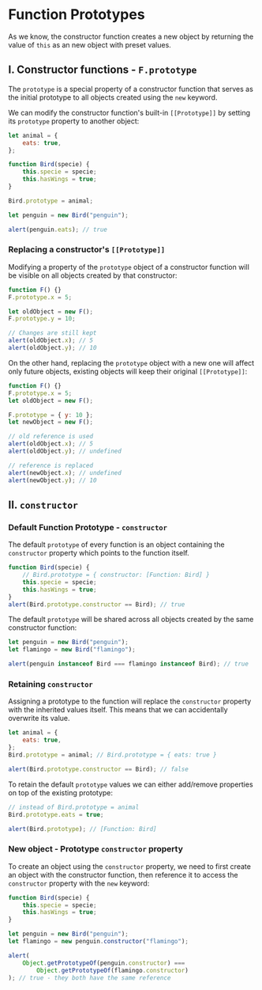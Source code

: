 # **Function Prototypes**

As we know, the constructor function creates a new object by returning the value of `this` as an new object with preset values.

## **I. Constructor functions - `F.prototype`**

The `prototype` is a special property of a constructor function that serves as the initial prototype to all objects created using the `new` keyword.

We can modify the constructor function's built-in `[[Prototype]]` by setting its `prototype` property to another object:

```js
let animal = {
	eats: true,
};

function Bird(specie) {
	this.specie = specie;
	this.hasWings = true;
}

Bird.prototype = animal;

let penguin = new Bird("penguin");

alert(penguin.eats); // true
```

### **Replacing a constructor's `[[Prototype]]`**

Modifying a property of the `prototype` object of a constructor function will be visible on all objects created by that constructor:

```js
function F() {}
F.prototype.x = 5;

let oldObject = new F();
F.prototype.y = 10;

// Changes are still kept
alert(oldObject.x); // 5
alert(oldObject.y); // 10
```

On the other hand, replacing the `prototype` object with a new one will affect only future objects, existing objects will keep their original `[[Prototype]]`:

```js
function F() {}
F.prototype.x = 5;
let oldObject = new F();

F.prototype = { y: 10 };
let newObject = new F();

// old reference is used
alert(oldObject.x); // 5
alert(oldObject.y); // undefined

// reference is replaced
alert(newObject.x); // undefined
alert(newObject.y); // 10
```

## **II. `constructor`**

### **Default Function Prototype - `constructor`**

The default `prototype` of every function is an object containing the `constructor` property which points to the function itself.

```js
function Bird(specie) {
	// Bird.prototype = { constructor: [Function: Bird] }
	this.specie = specie;
	this.hasWings = true;
}
alert(Bird.prototype.constructor == Bird); // true
```

The default `prototype` will be shared across all objects created by the same constructor function:

```js
let penguin = new Bird("penguin");
let flamingo = new Bird("flamingo");

alert(penguin instanceof Bird === flamingo instanceof Bird); // true
```

### **Retaining `constructor`**

Assigning a prototype to the function will replace the `constructor` property with the inherited values itself. This means that we can accidentally overwrite its value.

```js
let animal = {
	eats: true,
};
Bird.prototype = animal; // Bird.prototype = { eats: true }

alert(Bird.prototype.constructor == Bird); // false
```

To retain the default `prototype` values we can either add/remove properties on top of the existing prototype:

```js
// instead of Bird.prototype = animal
Bird.prototype.eats = true;

alert(Bird.prototype); // [Function: Bird]
```

### **New object - Prototype `constructor` property**

To create an object using the `constructor` property, we need to first create an object with the constructor function, then reference it to access the `constructor` property with the `new` keyword:

```js
function Bird(specie) {
	this.specie = specie;
	this.hasWings = true;
}

let penguin = new Bird("penguin");
let flamingo = new penguin.constructor("flamingo");

alert(
	Object.getPrototypeOf(penguin.constructor) ===
		Object.getPrototypeOf(flamingo.constructor)
); // true - they both have the same reference
```
